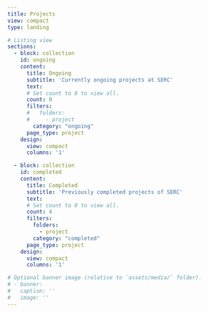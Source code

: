 ```yaml
---
title: Projects
view: compact
type: landing

# Listing view
sections:
  - block: collection
    id: ongoing
    content:
      title: Ongoing
      subtitle: 'Currently ongoing projects at SERC'
      text: 
      # Set count to 0 to view all.
      count: 0
      filters:
      #   folders:
      #     - project
        category: "ongoing"
      page_type: project
    design:
      view: compact
      columns: '1'

  - block: collection
    id: completed
    content:
      title: Completed
      subtitle: 'Previously completed projects of SERC'
      text: 
      # Set count to 0 to view all.
      count: 4
      filters:
        folders:
          - project
        category: "completed"
      page_type: project
    design:
      view: compact
      columns: '1'

# Optional banner image (relative to `assets/media/` folder).
# - banner:
#   caption: ''
#   image: ''
---
```

